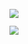 ﻿
![](https://lh6.googleusercontent.com/PVPYcLUPTdCRiUeD1qxKhsEvx4NuCgWK-KmlTQP9OLVuTx_fs7RogRB1vwohM2cLTP3Z4Sw3zl5KemdvBimBP6Xq-5d_T-qn2h7n16kYejfV9ot6LiyVgZo8NIZMHjr5h1vFrwDN)

![](https://lh5.googleusercontent.com/CsTTy938hOKNpW6GKTYp_vVGMeDWz9RJ6M9CVapO6oHkEku3m6Ql24jLZejcgnSwmOPi_hU-8EpUMXc5Qs-JTdja6GOOYa_WFht4RdIIAU0ch7c_oUb9n9qwVndrub4tOiz87QPd)
